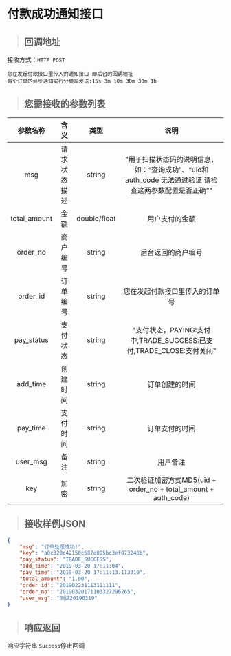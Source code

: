 # 付款成功通知接口

> ## 回调地址

接收方式：`HTTP POST`

    您在发起付款接口里传入的通知接口 即后台的回调地址
    每个订单的异步通知实行分频率发送:15s 3m 10m 30m 30m 1h

>## 您需接收的参数列表

参数名称|含义|类型|说明
:--:|:--:|:--:|:--:
msg|请求状态描述|string|"用于扫描状态码的说明信息，如：“查询成功”、“uid和auth_code 无法通过验证 请检查这两参数配置是否正确”"
total_amount|金额|double/float|用户支付的金额
order_no|商户编号|string|后台返回的商户编号
order_id|订单编号|string|您在发起付款接口里传入的订单号
pay_status|支付状态|string|"支付状态，PAYING:支付中,TRADE_SUCCESS:已支付,TRADE_CLOSE:支付关闭"
add_time|创建时间|string|订单创建的时间
pay_time|支付时间|string|订单支付的时间
user_msg|备注|string|用户备注
key|加密|string|二次验证加密方式MD5(uid + order_no + total_amount + auth_code)

>## 接收样例JSON

```json
{
    "msg": "订单处理成功!",
    "key": "a0c320c42150c687e095bc3ef073248b",
    "pay_status": "TRADE_SUCCESS",
    "add_time": "2019-03-20 17:11:04",
    "pay_time": "2019-03-20 17:11:13.113310",
    "total_amount": "1.00",
    "order_id": "201902231113111111",
    "order_no": "20190320171103327296265",
    "user_msg": "测试20190319"
}
```
>## 响应返回


响应字符串 ``Success``停止回调







